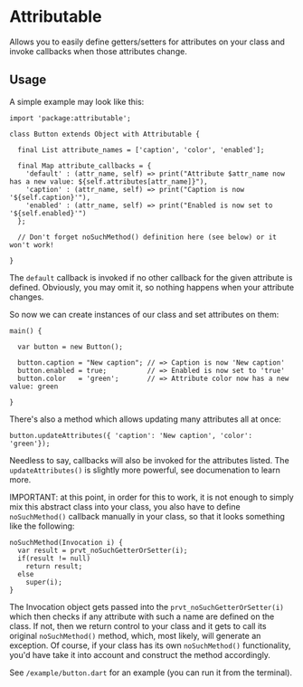 Attributable
============
Allows you to easily define getters/setters for attributes on your class
and invoke callbacks when those attributes change.

Usage
-----

A simple example may look like this:

    import 'package:attributable';

    class Button extends Object with Attributable {

      final List attribute_names = ['caption', 'color', 'enabled'];

      final Map attribute_callbacks = {
        'default' : (attr_name, self) => print("Attribute $attr_name now has a new value: ${self.attributes[attr_name]}"), 
        'caption' : (attr_name, self) => print("Caption is now '${self.caption}'"), 
        'enabled' : (attr_name, self) => print("Enabled is now set to '${self.enabled}'") 
      };

      // Don't forget noSuchMethod() definition here (see below) or it won't work!

    }

The `default` callback is invoked if no other callback for the given attribute is defined.
Obviously, you may omit it, so nothing happens when your attribute changes.

So now we can create instances of our class and set attributes on them:

    main() {

      var button = new Button();

      button.caption = "New caption"; // => Caption is now 'New caption' 
      button.enabled = true;          // => Enabled is now set to 'true' 
      button.color   = 'green';       // => Attribute color now has a new value: green

    }

There's also a method which allows updating many attributes all at once:

    button.updateAttributes({ 'caption': 'New caption', 'color': 'green'});

Needless to say, callbacks will also be invoked for the attributes listed.
The `updateAttributes()` is slightly more powerful, see documenation to learn more.

IMPORTANT: at this point, in order for this to work, it is not enough to simply mix this
abstract class into your class, you also have to define `noSuchMethod()` callback
manually in your class, so that it looks something like the following:

    noSuchMethod(Invocation i) {  
      var result = prvt_noSuchGetterOrSetter(i);
      if(result != null)
        return result;
      else
        super(i);
    }

The Invocation object gets passed into the `prvt_noSuchGetterOrSetter(i)`
which then checks if any attribute with such a name are defined on the class.
If not, then we return control to your class and it gets to call its original
`noSuchMethod()` method, which, most likely, will generate an exception.
Of course, if your class has its own `noSuchMethod()` functionality, you'd have
take it into account and construct the method accordingly.

See `/example/button.dart` for an example (you can run it from the terminal).
